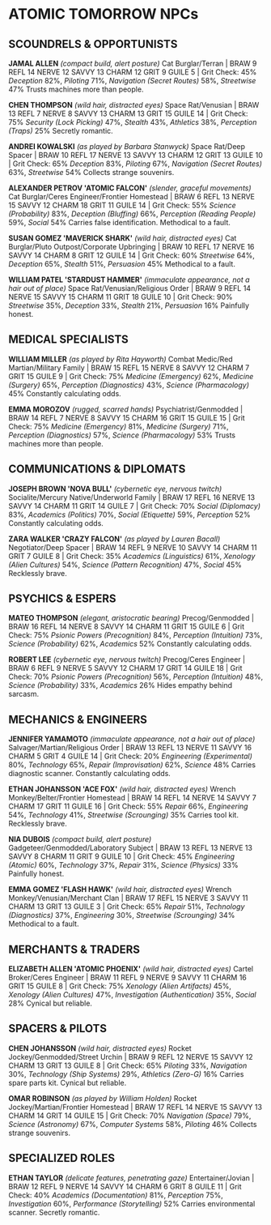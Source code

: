 # ATOMIC TOMORROW NPCs

## SCOUNDRELS & OPPORTUNISTS

**JAMAL ALLEN** *(compact build, alert posture)*
Cat Burglar/Terran | BRAW 9 REFL 14 NERVE 12 SAVVY 13 CHARM 12 GRIT 9 GUILE 5 | Grit Check: 45%
*Deception* 82%, *Piloting* 71%, *Navigation (Secret Routes)* 58%, *Streetwise* 47%
Trusts machines more than people.

**CHEN THOMPSON** *(wild hair, distracted eyes)*
Space Rat/Venusian | BRAW 13 REFL 7 NERVE 8 SAVVY 13 CHARM 13 GRIT 15 GUILE 14 | Grit Check: 75%
*Security (Lock Picking)* 47%, *Stealth* 43%, *Athletics* 38%, *Perception (Traps)* 25%
Secretly romantic.

**ANDREI KOWALSKI** *(as played by Barbara Stanwyck)*
Space Rat/Deep Spacer | BRAW 10 REFL 17 NERVE 13 SAVVY 13 CHARM 12 GRIT 13 GUILE 10 | Grit Check: 65%
*Deception* 83%, *Piloting* 67%, *Navigation (Secret Routes)* 63%, *Streetwise* 54%
Collects strange souvenirs.

**ALEXANDER PETROV 'ATOMIC FALCON'** *(slender, graceful movements)*
Cat Burglar/Ceres Engineer/Frontier Homestead | BRAW 6 REFL 13 NERVE 15 SAVVY 12 CHARM 18 GRIT 11 GUILE 14 | Grit Check: 55%
*Science (Probability)* 83%, *Deception (Bluffing)* 66%, *Perception (Reading People)* 59%, *Social* 54%
Carries false identification. Methodical to a fault.

**SUSAN GOMEZ 'MAVERICK SHARK'** *(wild hair, distracted eyes)*
Cat Burglar/Pluto Outpost/Corporate Upbringing | BRAW 10 REFL 17 NERVE 16 SAVVY 14 CHARM 8 GRIT 12 GUILE 14 | Grit Check: 60%
*Streetwise* 64%, *Deception* 65%, *Stealth* 51%, *Persuasion* 45%
Methodical to a fault.

**WILLIAM PATEL 'STARDUST HAMMER'** *(immaculate appearance, not a hair out of place)*
Space Rat/Venusian/Religious Order | BRAW 9 REFL 14 NERVE 15 SAVVY 15 CHARM 11 GRIT 18 GUILE 10 | Grit Check: 90%
*Streetwise* 35%, *Deception* 33%, *Stealth* 21%, *Persuasion* 16%
Painfully honest.


## MEDICAL SPECIALISTS

**WILLIAM MILLER** *(as played by Rita Hayworth)*
Combat Medic/Red Martian/Military Family | BRAW 15 REFL 15 NERVE 8 SAVVY 12 CHARM 7 GRIT 15 GUILE 9 | Grit Check: 75%
*Medicine (Emergency)* 62%, *Medicine (Surgery)* 65%, *Perception (Diagnostics)* 43%, *Science (Pharmacology)* 45%
Constantly calculating odds.

**EMMA MOROZOV** *(rugged, scarred hands)*
Psychiatrist/Genmodded | BRAW 14 REFL 7 NERVE 8 SAVVY 15 CHARM 16 GRIT 15 GUILE 15 | Grit Check: 75%
*Medicine (Emergency)* 81%, *Medicine (Surgery)* 71%, *Perception (Diagnostics)* 57%, *Science (Pharmacology)* 53%
Trusts machines more than people.


## COMMUNICATIONS & DIPLOMATS

**JOSEPH BROWN 'NOVA BULL'** *(cybernetic eye, nervous twitch)*
Socialite/Mercury Native/Underworld Family | BRAW 17 REFL 16 NERVE 13 SAVVY 14 CHARM 11 GRIT 14 GUILE 7 | Grit Check: 70%
*Social (Diplomacy)* 83%, *Academics (Politics)* 70%, *Social (Etiquette)* 59%, *Perception* 52%
Constantly calculating odds.

**ZARA WALKER 'CRAZY FALCON'** *(as played by Lauren Bacall)*
Negotiator/Deep Spacer | BRAW 14 REFL 9 NERVE 10 SAVVY 14 CHARM 11 GRIT 7 GUILE 8 | Grit Check: 35%
*Academics (Linguistics)* 61%, *Xenology (Alien Cultures)* 54%, *Science (Pattern Recognition)* 47%, *Social* 45%
Recklessly brave.


## PSYCHICS & ESPERS

**MATEO THOMPSON** *(elegant, aristocratic bearing)*
Precog/Genmodded | BRAW 16 REFL 14 NERVE 8 SAVVY 14 CHARM 11 GRIT 15 GUILE 6 | Grit Check: 75%
*Psionic Powers (Precognition)* 84%, *Perception (Intuition)* 73%, *Science (Probability)* 62%, *Academics* 52%
Constantly calculating odds.

**ROBERT LEE** *(cybernetic eye, nervous twitch)*
Precog/Ceres Engineer | BRAW 6 REFL 9 NERVE 5 SAVVY 12 CHARM 17 GRIT 14 GUILE 18 | Grit Check: 70%
*Psionic Powers (Precognition)* 56%, *Perception (Intuition)* 48%, *Science (Probability)* 33%, *Academics* 26%
Hides empathy behind sarcasm.


## MECHANICS & ENGINEERS

**JENNIFER YAMAMOTO** *(immaculate appearance, not a hair out of place)*
Salvager/Martian/Religious Order | BRAW 13 REFL 13 NERVE 11 SAVVY 16 CHARM 5 GRIT 4 GUILE 14 | Grit Check: 20%
*Engineering (Experimental)* 80%, *Technology* 65%, *Repair (Improvisation)* 62%, *Science* 48%
Carries diagnostic scanner. Constantly calculating odds.

**ETHAN JOHANSSON 'ACE FOX'** *(wild hair, distracted eyes)*
Wrench Monkey/Belter/Frontier Homestead | BRAW 14 REFL 14 NERVE 14 SAVVY 7 CHARM 17 GRIT 11 GUILE 16 | Grit Check: 55%
*Repair* 66%, *Engineering* 54%, *Technology* 41%, *Streetwise (Scrounging)* 35%
Carries tool kit. Recklessly brave.

**NIA DUBOIS** *(compact build, alert posture)*
Gadgeteer/Genmodded/Laboratory Subject | BRAW 13 REFL 13 NERVE 13 SAVVY 8 CHARM 11 GRIT 9 GUILE 10 | Grit Check: 45%
*Engineering (Atomic)* 60%, *Technology* 37%, *Repair* 31%, *Science (Physics)* 33%
Painfully honest.

**EMMA GOMEZ 'FLASH HAWK'** *(wild hair, distracted eyes)*
Wrench Monkey/Venusian/Merchant Clan | BRAW 17 REFL 15 NERVE 3 SAVVY 11 CHARM 13 GRIT 13 GUILE 3 | Grit Check: 65%
*Repair* 51%, *Technology (Diagnostics)* 37%, *Engineering* 30%, *Streetwise (Scrounging)* 34%
Methodical to a fault.


## MERCHANTS & TRADERS

**ELIZABETH ALLEN 'ATOMIC PHOENIX'** *(wild hair, distracted eyes)*
Cartel Broker/Ceres Engineer | BRAW 11 REFL 9 NERVE 9 SAVVY 11 CHARM 16 GRIT 15 GUILE 8 | Grit Check: 75%
*Xenology (Alien Artifacts)* 45%, *Xenology (Alien Cultures)* 47%, *Investigation (Authentication)* 35%, *Social* 28%
Cynical but reliable.


## SPACERS & PILOTS

**CHEN JOHANSSON** *(wild hair, distracted eyes)*
Rocket Jockey/Genmodded/Street Urchin | BRAW 9 REFL 12 NERVE 15 SAVVY 12 CHARM 13 GRIT 13 GUILE 8 | Grit Check: 65%
*Piloting* 33%, *Navigation* 30%, *Technology (Ship Systems)* 29%, *Athletics (Zero-G)* 16%
Carries spare parts kit. Cynical but reliable.

**OMAR ROBINSON** *(as played by William Holden)*
Rocket Jockey/Martian/Frontier Homestead | BRAW 17 REFL 14 NERVE 15 SAVVY 13 CHARM 14 GRIT 14 GUILE 15 | Grit Check: 70%
*Navigation (Space)* 79%, *Science (Astronomy)* 67%, *Computer Systems* 58%, *Piloting* 46%
Collects strange souvenirs.


## SPECIALIZED ROLES

**ETHAN TAYLOR** *(delicate features, penetrating gaze)*
Entertainer/Jovian | BRAW 12 REFL 9 NERVE 14 SAVVY 14 CHARM 6 GRIT 8 GUILE 11 | Grit Check: 40%
*Academics (Documentation)* 81%, *Perception* 75%, *Investigation* 60%, *Performance (Storytelling)* 52%
Carries environmental scanner. Secretly romantic.

